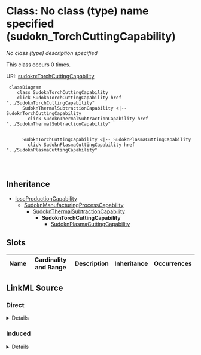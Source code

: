 

# Class: No class (type) name specified (sudokn_TorchCuttingCapability)


_No class (type) description specified_






This class occurs 0 times.


URI: [sudokn:TorchCuttingCapability](http://asu.edu/semantics/SUDOKN/TorchCuttingCapability)






```mermaid
 classDiagram
    class SudoknTorchCuttingCapability
    click SudoknTorchCuttingCapability href "../SudoknTorchCuttingCapability"
      SudoknThermalSubtractionCapability <|-- SudoknTorchCuttingCapability
        click SudoknThermalSubtractionCapability href "../SudoknThermalSubtractionCapability"
      

      SudoknTorchCuttingCapability <|-- SudoknPlasmaCuttingCapability
        click SudoknPlasmaCuttingCapability href "../SudoknPlasmaCuttingCapability"
      
      
      
```





## Inheritance
* [IoscProductionCapability](../classes/IoscProductionCapability.md)
    * [SudoknManufacturingProcessCapability](../classes/SudoknManufacturingProcessCapability.md)
        * [SudoknThermalSubtractionCapability](../classes/SudoknThermalSubtractionCapability.md)
            * **SudoknTorchCuttingCapability**
                * [SudoknPlasmaCuttingCapability](../classes/SudoknPlasmaCuttingCapability.md)



## Slots

| Name | Cardinality and Range | Description | Inheritance | Occurrences |
| ---  | --- | --- | --- | --- |














## LinkML Source

<!-- TODO: investigate https://stackoverflow.com/questions/37606292/how-to-create-tabbed-code-blocks-in-mkdocs-or-sphinx -->

### Direct

<details>

```yaml
name: sudokn_TorchCuttingCapability
conforms_to: No schema conformance document specified
annotations:
  count:
    tag: count
    value: 0
description: No class (type) description specified
title: No class (type) name specified
from_schema: sudokn-kg
rank: 1000
is_a: sudokn_ThermalSubtractionCapability
class_uri: sudokn:TorchCuttingCapability

```
</details>

### Induced

<details>

```yaml
name: sudokn_TorchCuttingCapability
conforms_to: No schema conformance document specified
annotations:
  count:
    tag: count
    value: 0
description: No class (type) description specified
title: No class (type) name specified
from_schema: sudokn-kg
rank: 1000
is_a: sudokn_ThermalSubtractionCapability
class_uri: sudokn:TorchCuttingCapability

```
</details>